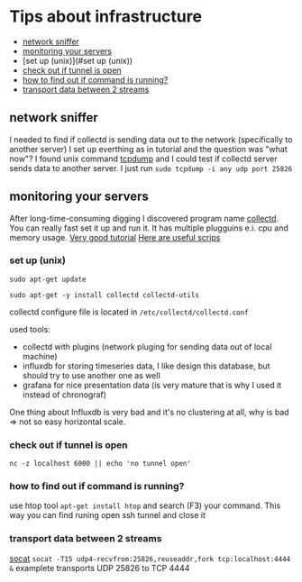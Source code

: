 # Tips about infrastructure

* [network sniffer](#network-sniffer)
* [monitoring your servers](#monitoring-your-servers)
* [set up (unix)](#set up (unix))
* [check out if tunnel is open](#network-sniffer)
* [how to find out if command is running?]()
* [transport data between 2 streams]()


## network sniffer
I needed to find if collectd is sending data out to the network (specifically to another server)
I set up everthing as in tutorial and the question was "what now"?
I found unix command [tcpdump](http://www.tcpdump.org/tcpdump_man.html) and I could test if collectd server sends data to another server.
I just run `sudo tcpdump -i any udp port 25826`

## monitoring your servers

After long-time-consuming digging I discovered program name [collectd](https://collectd.org/).
You can really fast set it up and run it. It has multiple plugguins e.i. cpu and memory usage.
[Very good tutorial](https://blog.laputa.io/try-influxdb-and-grafana-by-docker-6b4d50c6a446#.9gx6os1fx)
[Here are useful scrips](https://github.com/vishal-biyani/collectd-influxdb-grafana/tree/master/scripts)

### set up (unix)

`sudo apt-get update` 

`sudo apt-get -y install collectd collectd-utils`

collectd configure file is located in `/etc/collectd/collectd.conf`

used tools:

* collectd with plugins (network pluging for sending data out of local machine)
* influxdb for storing timeseries data, I like design this database, but should try to use another one as well
* grafana for nice presentation data (is very mature that is why I used it instead of chronograf)

One thing about Influxdb is very bad and it's no clustering at all, why is bad => not so easy horizontal scale.

### check out if tunnel is open
`nc -z localhost 6000 || echo 'no tunnel open'`

### how to find out if command is running?
use htop tool `apt-get install htop` and search (F3) your command.
This way you can find runing open ssh tunnel and close it

### transport data between 2 streams
[socat](https://linux.die.net/man/1/socat)
`socat -T15 udp4-recvfrom:25826,reuseaddr,fork tcp:localhost:4444 &`
examplete transports UDP 25826 to TCP 4444
